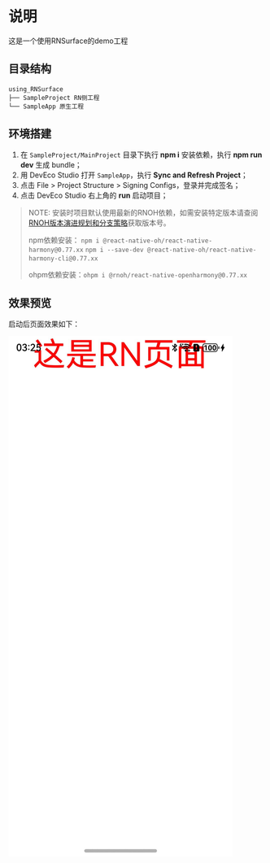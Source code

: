 # 说明

这是一个使用RNSurface的demo工程

## 目录结构

```md
using_RNSurface
├── SampleProject RN侧工程
└── SampleApp 原生工程
```

## 环境搭建

1. 在 `SampleProject/MainProject` 目录下执行 **npm i** 安装依赖，执行 **npm run dev** 生成 bundle；
2. 用 DevEco Studio 打开 `SampleApp`，执行 **Sync and Refresh Project**；
3. 点击 File > Project Structure > Signing Configs，登录并完成签名；
4. 点击 DevEco Studio 右上角的 **run** 启动项目；

> NOTE: 安装时项目默认使用最新的RNOH依赖，如需安装特定版本请查阅[RNOH版本演进规划和分支策略](https://gitcode.com/openharmony-sig/ohos_react_native/wiki/RNOH版本演进规划和分支策略.md)获取版本号。
> 
> npm依赖安装： `npm i @react-native-oh/react-native-harmony@0.77.xx` `npm i --save-dev @react-native-oh/react-native-harmony-cli@0.77.xx`
> 
> ohpm依赖安装：`ohpm i @rnoh/react-native-openharmony@0.77.xx`

## 效果预览

启动后页面效果如下：

![using_RNSurface运行界面](./screenshots/Screenshot.jpeg)

